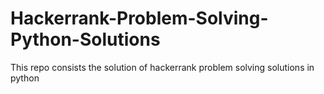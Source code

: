 # Hackerrank-Problem-Solving-Python-Solutions
This repo consists the solution of hackerrank problem solving solutions in python

